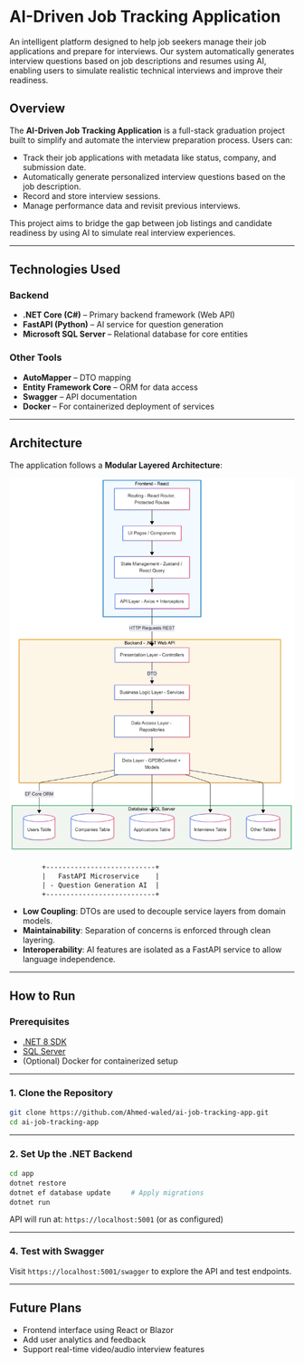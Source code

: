 # AI-Driven Job Tracking Application

An intelligent platform designed to help job seekers manage their job applications and prepare for interviews. Our system automatically generates interview questions based on job descriptions and resumes using AI, enabling users to simulate realistic technical interviews and improve their readiness.

## Overview

The **AI-Driven Job Tracking Application** is a full-stack graduation project built to simplify and automate the interview preparation process. Users can:
- Track their job applications with metadata like status, company, and submission date.
- Automatically generate personalized interview questions based on the job description.
- Record and store interview sessions.
- Manage performance data and revisit previous interviews.

This project aims to bridge the gap between job listings and candidate readiness by using AI to simulate real interview experiences.

---

## Technologies Used

### Backend
- **.NET Core (C#)** – Primary backend framework (Web API)
- **FastAPI (Python)** – AI service for question generation
- **Microsoft SQL Server** – Relational database for core entities

### Other Tools
- **AutoMapper** – DTO mapping
- **Entity Framework Core** – ORM for data access
- **Swagger** – API documentation
- **Docker** – For containerized deployment of services

---

## Architecture

The application follows a **Modular Layered Architecture**:


![System Architecture](architecture_diagram.png)

            +---------------------------+
            |   FastAPI Microservice    |
            | - Question Generation AI  |
            +---------------------------+

- **Low Coupling**: DTOs are used to decouple service layers from domain models.
- **Maintainability**: Separation of concerns is enforced through clean layering.
- **Interoperability**: AI features are isolated as a FastAPI service to allow language independence.

---

## How to Run

### Prerequisites
- [.NET 8 SDK](https://dotnet.microsoft.com/en-us/download)
- [SQL Server](https://www.microsoft.com/en-us/sql-server/sql-server-downloads)
- (Optional) Docker for containerized setup

---

### 1. Clone the Repository
```bash
git clone https://github.com/Ahmed-waled/ai-job-tracking-app.git
cd ai-job-tracking-app
````

---

### 2. Set Up the .NET Backend

```bash
cd app
dotnet restore
dotnet ef database update     # Apply migrations
dotnet run
```

API will run at: `https://localhost:5001` (or as configured)

---

### 4. Test with Swagger

Visit `https://localhost:5001/swagger` to explore the API and test endpoints.

---

## Future Plans

* Frontend interface using React or Blazor
* Add user analytics and feedback
* Support real-time video/audio interview features

